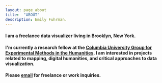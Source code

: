 ```yaml
---
layout: page_about
title:  "ABOUT"
description: Emily Fuhrman.
---
```

#### I am a freelance data visualizer living in Brooklyn, New York. 

#### I'm currently a research fellow at the [Columbia University Group for Experimental Methods in the Humanities](http://xpmethod.plaintext.in/). I am interested in projects related to mapping, digital humanities, and critical approaches to data visualization.

#### Please [email](mailto:emily.c.fuhrman@gmail.com) for freelance or work inquiries.